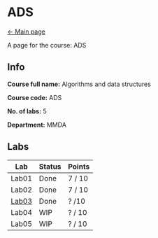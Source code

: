 # ADS

[<- Main page](../../)

A page for the course: ADS

## Info

**Course full name:** Algorithms and data structures

**Course code:** ADS

**No. of labs:** 5

**Department:** MMDA

## Labs

Lab | Status | Points |
--- | --- | --- 
Lab01 | Done | 7 / 10 |
Lab02 | Done | 7 / 10 |
[Lab03](lab03/) | Done | ? /10 |
Lab04 | WIP | ? / 10 | 
Lab05 | WIP | ? / 10 | 

